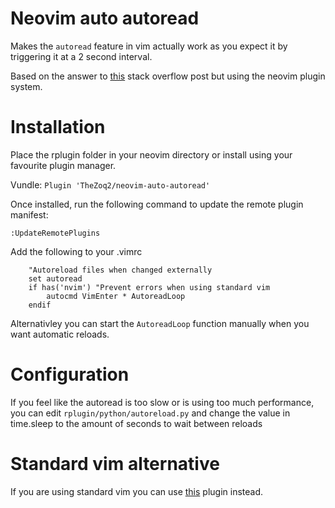 Neovim auto autoread
====================

Makes the `autoread` feature in vim actually work as you expect it by triggering it at a 2 second interval. 

Based on the answer to [this](http://vi.stackexchange.com/questions/2702/how-can-i-make-vim-autoread-a-file-while-it-doesnt-have-focus) stack overflow post but using the neovim plugin system.

# Installation  
Place the rplugin folder in your neovim directory or install using your favourite plugin
manager. 

Vundle:
`Plugin 'TheZoq2/neovim-auto-autoread'`

Once installed, run the following command to update the remote plugin manifest:

`:UpdateRemotePlugins`

Add the following to your .vimrc 
```
    "Autoreload files when changed externally
    set autoread
    if has('nvim') "Prevent errors when using standard vim
        autocmd VimEnter * AutoreadLoop
    endif
```

Alternativley you can start the `AutoreadLoop` function manually when you want automatic reloads.

# Configuration  
If you feel like the autoread is too slow or is using too much performance, you can edit `rplugin/python/autoreload.py` and change the value in time.sleep to the amount of seconds to wait between reloads

# Standard vim alternative  
If you are using standard vim you can use [this](https://bitbucket.org/Carpetsmoker/auto_autoread.vim) plugin instead.
